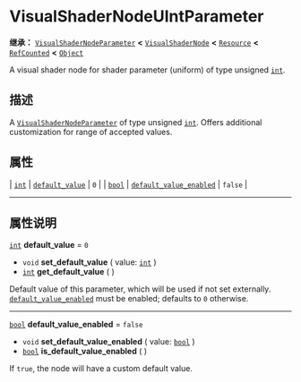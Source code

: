 <!-- ⚠ 请勿编辑本文件 ⚠ -->
<!-- 本文档使用脚本从 WeDot 引擎源码仓库生成。 -->
<!-- 生成脚本：https://github.com/WeDot-Engine/WeDot/tree/4.3/doc/tools/make_md.py； -->
<!-- 原文件：https://github.com/WeDot-Engine/WeDot/tree/4.3/doc/classes/VisualShaderNodeUIntParameter.xml。 -->

<div id="_class_visualshadernodeuintparameter"></div>

# VisualShaderNodeUIntParameter

**继承：** [`VisualShaderNodeParameter`](class_visualshadernodeparameter.md) **<** [`VisualShaderNode`](class_visualshadernode.md) **<** [`Resource`](class_resource.md) **<** [`RefCounted`](class_refcounted.md) **<** [`Object`](class_object.md)

A visual shader node for shader parameter (uniform) of type unsigned [`int`](class_int.md).

## 描述

A [`VisualShaderNodeParameter`](class_visualshadernodeparameter.md) of type unsigned [`int`](class_int.md). Offers additional customization for range of accepted values.

## 属性

| [`int`](class_int.md)   | [`default_value`](#class_visualshadernodeuintparameter_property_default_value)                 | ``0``     |
| [`bool`](class_bool.md) | [`default_value_enabled`](#class_visualshadernodeuintparameter_property_default_value_enabled) | ``false`` |

<!-- rst-class:: classref-section-separator -->

---

## 属性说明

<div id="_class_visualshadernodeuintparameter_property_default_value"></div>

[`int`](class_int.md) **default_value** = ``0`` <div id="class_visualshadernodeuintparameter_property_default_value"></div>

- `void` **set_default_value** ( value: [`int`](class_int.md) )
- [`int`](class_int.md) **get_default_value** ( )

Default value of this parameter, which will be used if not set externally. [`default_value_enabled`](#class_visualshadernodeuintparameter_property_default_value_enabled) must be enabled; defaults to `0` otherwise.

<!-- rst-class:: classref-item-separator -->

---

<div id="_class_visualshadernodeuintparameter_property_default_value_enabled"></div>

[`bool`](class_bool.md) **default_value_enabled** = ``false`` <div id="class_visualshadernodeuintparameter_property_default_value_enabled"></div>

- `void` **set_default_value_enabled** ( value: [`bool`](class_bool.md) )
- [`bool`](class_bool.md) **is_default_value_enabled** ( )

If `true`, the node will have a custom default value.

[^virtual]: 本方法通常需要用户覆盖才能生效。
[^const]: 本方法无副作用，不会修改该实例的任何成员变量。
[^vararg]: 本方法除了能接受在此处描述的参数外，还能够继续接受任意数量的参数。
[^constructor]: 本方法用于构造某个类型。
[^static]: 调用本方法无需实例，可直接使用类名进行调用。
[^operator]: 本方法描述的是使用本类型作为左操作数的有效运算符。
[^bitfield]: 这个值是由下列位标志构成位掩码的整数。
[^void]: 无返回值。
